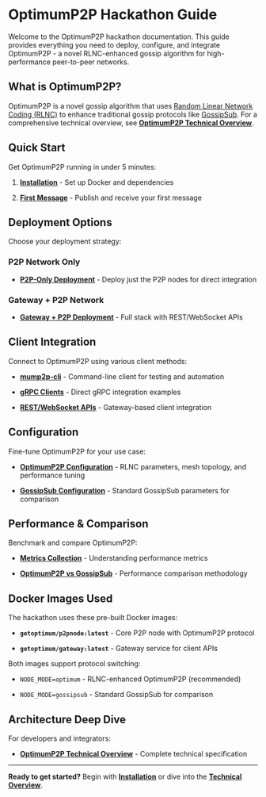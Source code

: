 # OptimumP2P Hackathon Guide

Welcome to the OptimumP2P hackathon documentation. This guide provides everything you need to deploy, configure, and integrate OptimumP2P - a novel RLNC-enhanced gossip algorithm for high-performance peer-to-peer networks.

## What is OptimumP2P?

OptimumP2P is a novel gossip algorithm that uses [Random Linear Network Coding (RLNC)](https://x.com/get_optimum/status/1891520664726802439) to enhance traditional gossip protocols like [GossipSub](https://github.com/libp2p/specs/tree/master/pubsub/gossipsub). For a comprehensive technical overview, see **[OptimumP2P Technical Overview](../learn/overview/p2p.md)**.

## Quick Start

Get OptimumP2P running in under 5 minutes:

1. **[Installation](./quick-start/installation.md)** - Set up Docker and dependencies

2. **[First Message](./quick-start/first-message.md)** - Publish and receive your first message

## Deployment Options

Choose your deployment strategy:

### P2P Network Only

* **[P2P-Only Deployment](./deployment/p2p-only.md)** - Deploy just the P2P nodes for direct integration

### Gateway + P2P Network  

* **[Gateway + P2P Deployment](./deployment/p2p-with-gateway.md)** - Full stack with REST/WebSocket APIs

## Client Integration

Connect to OptimumP2P using various client methods:

* **[mump2p-cli](./clients/)** - Command-line client for testing and automation

* **[gRPC Clients](./clients/)** - Direct gRPC integration examples

* **[REST/WebSocket APIs](./clients/)** - Gateway-based client integration

## Configuration

Fine-tune OptimumP2P for your use case:

* **[OptimumP2P Configuration](./configuration/optimump2p.md)** - RLNC parameters, mesh topology, and performance tuning  

* **[GossipSub Configuration](./configuration/gossipsub.md)** - Standard GossipSub parameters for comparison

## Performance & Comparison

Benchmark and compare OptimumP2P:

* **[Metrics Collection](./clients/)** - Understanding performance metrics

* **[OptimumP2P vs GossipSub](./clients/)** - Performance comparison methodology

## Docker Images Used

The hackathon uses these pre-built Docker images:

* **`getoptimum/p2pnode:latest`** - Core P2P node with OptimumP2P protocol

* **`getoptimum/gateway:latest`** - Gateway service for client APIs

Both images support protocol switching:

* `NODE_MODE=optimum` - RLNC-enhanced OptimumP2P (recommended)

* `NODE_MODE=gossipsub` - Standard GossipSub for comparison

## Architecture Deep Dive

For developers and integrators:

* **[OptimumP2P Technical Overview](../learn/overview/p2p.md)** - Complete technical specification

---

**Ready to get started?** Begin with **[Installation](./quick-start/installation.md)** or dive into the **[Technical Overview](../learn/overview/p2p.md)**. 

